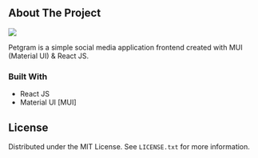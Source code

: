<!-- ABOUT THE PROJECT -->
## About The Project

![](https://i.ibb.co/wrVxsgd/screen-record.gif)


Petgram is a simple social media application frontend created with MUI (Material UI) & React JS.  

### Built With

* React JS
* Material UI [MUI]

<!-- LICENSE -->
## License

Distributed under the MIT License. See `LICENSE.txt` for more information.
